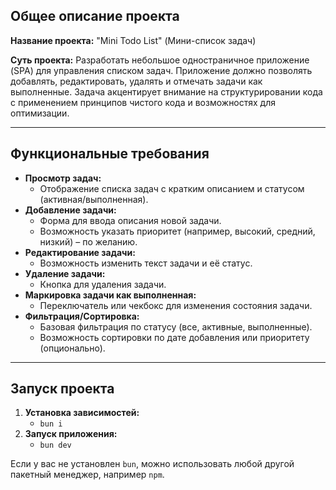 ## Общее описание проекта

**Название проекта:** "Mini Todo List" (Мини-список задач)

**Суть проекта:** Разработать небольшое одностраничное приложение (SPA) для управления списком задач. Приложение должно позволять добавлять, редактировать, удалять и отмечать задачи как выполненные. Задача акцентирует внимание на структурировании кода с применением принципов чистого кода и возможностях для оптимизации.

---

## Функциональные требования

- **Просмотр задач:**
    - Отображение списка задач с кратким описанием и статусом (активная/выполненная).
- **Добавление задачи:**
    - Форма для ввода описания новой задачи.
    - Возможность указать приоритет (например, высокий, средний, низкий) – по желанию.
- **Редактирование задачи:**
    - Возможность изменить текст задачи и её статус.
- **Удаление задачи:**
    - Кнопка для удаления задачи.
- **Маркировка задачи как выполненная:**
    - Переключатель или чекбокс для изменения состояния задачи.
- **Фильтрация/Сортировка:**
    - Базовая фильтрация по статусу (все, активные, выполненные).
    - Возможность сортировки по дате добавления или приоритету (опционально).

---

## Запуск проекта

1. **Установка зависимостей:**
    - `bun i`
2. **Запуск приложения:**
    - `bun dev`

Если у вас не установлен `bun`, можно использовать любой другой пакетный менеджер, например `npm`.